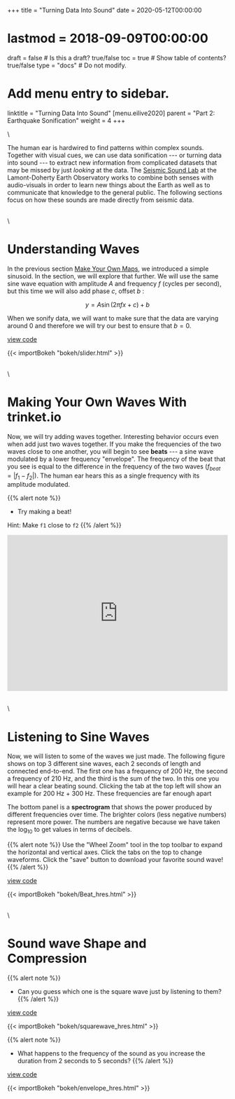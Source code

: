 +++
title = "Turning Data Into Sound"
date = 2020-05-12T00:00:00
# lastmod = 2018-09-09T00:00:00
draft = false  # Is this a draft? true/false
toc = true  # Show table of contents? true/false
type = "docs"  # Do not modify.
# Add menu entry to sidebar.
linktitle = "Turning Data Into Sound"
[menu.eilive2020]
  parent = "Part 2: Earthquake Sonification"
  weight = 4
+++

\

The human ear is hardwired to find patterns within complex sounds. Together with visual cues, we can use data sonification --- or turning data into sound --- to extract new information from complicated datasets that may be missed by just *looking* at the data. The [Seismic Sound Lab](seismicsoundlab.org) at the Lamont-Doherty Earth Observatory works to combine both senses with audio-visuals in order to learn new things about the Earth as well as to communicate that knowledge to the general public. The following sections focus on how these sounds are made directly from seismic data.

\
\

# Understanding Waves

In the previous section <a href="../part1a2_makeyourown/" target="_self">Make Your Own Maps</a>, we introduced a simple sinusoid. In the section, we will explore that further. We will use the same sine wave equation with amplitude $A$ and frequency $f$ (cycles per second), but this time we will also add phase $c$, offset $b$ :

$$ y = A \sin (2 \pi f x + c) + b $$

When we sonify data, we will want to make sure that the data are varying around 0 and therefore we will try our best to ensure that $b = 0$.

[<i class="fab fa-github"></i> view code](https://nbviewer.jupyter.org/github/jbrussell/EI_Live_2020/blob/master/earthquake_sonification/1_bokeh_notebooks/1_simple_sounds.ipynb)

<!-- layouts/partials/bokeh -->
{{< importBokeh "bokeh/slider.html" >}}

\
\

# Making Your Own Waves With trinket.io

Now, we will try adding waves together. Interesting behavior occurs even when add just two waves together. If you make the frequencies of the two waves close to one another, you will begin to see **beats** --- a sine wave modulated by a lower frequency "envelope". The frequency of the beat that you see is equal to the difference in the frequency of the two waves ($f_{beat} = |f_1-f_2|$). The human ear hears this as a single frequency with its amplitude modulated.

{{% alert note %}}
* Try making a beat!

Hint: Make `f1` close to `f2`
{{% /alert %}}

<iframe src="https://trinket.io/embed/python3/2fbd7febbb?start=result" width="100%" height="356" frameborder="0" marginwidth="0" marginheight="0" allowfullscreen></iframe>

\
\

# Listening to Sine Waves

Now, we will listen to some of the waves we just made. The following figure shows on top 3 different sine waves, each 2 seconds of length and connected end-to-end. The first one has a frequency of 200 Hz, the second a frequency of 210 Hz, and the third is the sum of the two. In this one you will hear a clear beating sound. Clicking the tab at the top left will show an example for 200 Hz + 300 Hz. These frequencies are far enough apart

The bottom panel is a **spectrogram** that shows the power produced by different frequencies over time. The brighter colors (less negative numbers) represent more power. The numbers are negative because we have taken the $\log_{10}$ to get values in terms of decibels.


{{% alert note %}}
Use the "Wheel Zoom" tool in the top toolbar to expand the horizontal and vertical axes. Click the tabs on the top to change waveforms. Click the "save" button to download your favorite sound wave!
{{% /alert %}}

[<i class="fab fa-github"></i> view code](https://nbviewer.jupyter.org/github/jbrussell/EI_Live_2020/blob/master/earthquake_sonification/1_bokeh_notebooks/1_simple_sounds.ipynb)
<!-- layouts/partials/bokeh -->
{{< importBokeh "bokeh/Beat_hres.html" >}}

\
\

# Sound wave Shape and Compression

{{% alert note %}}
  * Can you guess which one is the square wave just by listening to them?
{{% /alert %}}

[<i class="fab fa-github"></i> view code](https://nbviewer.jupyter.org/github/jbrussell/EI_Live_2020/blob/master/earthquake_sonification/1_bokeh_notebooks/1_simple_sounds.ipynb)
<!-- layouts/partials/bokeh -->
{{< importBokeh "bokeh/squarewave_hres.html" >}}


{{% alert note %}}
  * What happens to the frequency of the sound as you increase the duration from 2 seconds to 5 seconds?
{{% /alert %}}

[<i class="fab fa-github"></i> view code](https://nbviewer.jupyter.org/github/jbrussell/EI_Live_2020/blob/master/earthquake_sonification/1_bokeh_notebooks/1_simple_sounds.ipynb)
<!-- layouts/partials/bokeh -->
{{< importBokeh "bokeh/envelope_hres.html" >}}